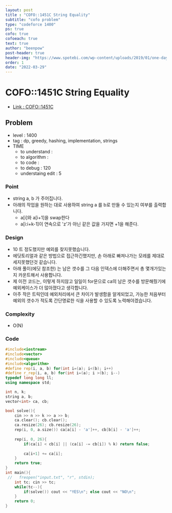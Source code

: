 ```yaml
---
layout: post
title : "COFO::1451C String Equality"
subtitle: "cofo problem"
type: "codeforce 1400"
ps: true
cofo: true
cofoeach: true
text: true
author: "beenpow"
post-header: true
header-img: "https://www.spotebi.com/wp-content/uploads/2019/01/one-day-day-one-workout-motivation-spotebi.jpg"
order: 1
date: "2022-03-29"
---
```

# COFO::1451C String Equality
- [Link : COFO::1451C](https://codeforces.com/problemset/problem/1451/C)


## Problem 

- level : 1400
- tag : dp, greedy, hashing, implementation, strings
- TIME
  - to understand    : 
  - to algorithm     :
  - to code          :
  - to debug         : 120
  - understaing edit : 5

### Point
- string a, b 가 주어집니다.
- 아래의 작업을 원하는 대로 사용하여 string a 를 b로 만들 수 있는지 여부를 출력합니다.
  - a[i]와 a[i+1]을 swap한다
  - a[i:i+k-1]이 연속으로 'z'가 아닌 같은 값을 가지면 +1을 해준다.

### Design
- 10 트 정도했지만 예외를 찾지못했습니다.
- 에딧토리얼과 같은 방법으로 접근하긴했지만, 손 아래로 빠져나가는 모레를 제대로 세지못했던것 같습니다.
- 아래 풀이(에딧 참조한) 는 남은 갯수를 그 다음 인덱스에 더해주면서 총 몇개가있는지 카운트해서 사용합니다.
- 제 이전 코드는, 이렇게 하지않고 일일이 for문으로 ca의 남은 갯수를 방문해줬기에 예외케이스가 더 많아졌다고 생각합니다.
- 아주 작은 트릭인데 예외처리에서 큰 차이가 발생함을 알게되었고, 가능한 처음부터 예외의 갯수가 적도록 간단명료한 식을 사용할 수 있도록 노력해야겠습니다.

### Complexity
- O(N)

### Code

```cpp
#include<iostream>
#include<vector>
#include<queue>
#include<algorithm>
#define rep(i, a, b) for(int i=(a); i<(b); i++)
#define r_rep(i, a, b) for(int i=(a); i >(b); i--)
typedef long long ll;
using namespace std;

int n, k;
string a, b;
vector<int> ca, cb;

bool solve(){
    cin >> n >> k >> a >> b;
    ca.clear(); cb.clear();
    ca.resize(26); cb.resize(26);
    rep(i, 0, a.size()) ca[a[i] - 'a']++, cb[b[i] - 'a']++;
    
    rep(i, 0, 26){
        if(ca[i] < cb[i] || (ca[i] -= cb[i]) % k) return false;
        
        ca[i+1] += ca[i];
    }
    return true;
}
int main(){
 //   freopen("input.txt", "r", stdin);
    int tc; cin >> tc;
    while(tc--){
        if(solve()) cout << "YES\n"; else cout << "NO\n";
    }
    return 0;
}

```
